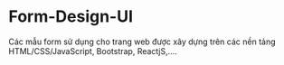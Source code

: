 # Form-Design-UI
Các mẫu form sử dụng cho trang web được xây dựng trên các nền tảng HTML/CSS/JavaScript, Bootstrap, ReactjS,....
